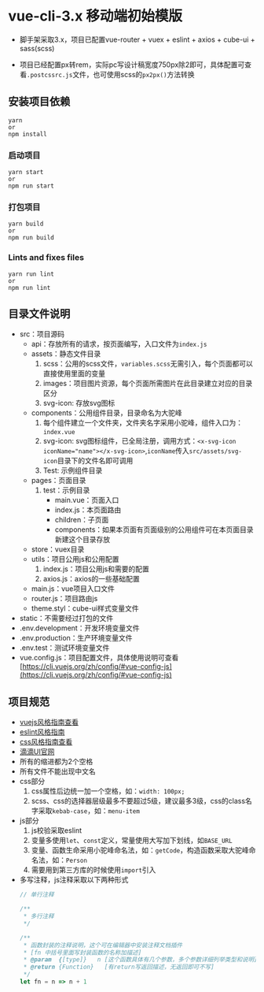 # vue-cli-3.x 移动端初始模版

* 脚手架采取3.x，项目已配置vue-router + vuex + eslint + axios + cube-ui + sass(scss)

* 项目已经配置px转rem，实际pc写设计稿宽度750px除2即可，具体配置可查看`.postcssrc.js`文件，也可使用scss的`px2px()`方法转换

## 安装项目依赖
```
yarn
or
npm install
```

### 启动项目
```
yarn start
or
npm run start
```

### 打包项目
```
yarn build
or
npm run build
```

### Lints and fixes files
```
yarn run lint
or
npm run lint
```

## 目录文件说明
* src：项目源码
   - api：存放所有的请求，按页面编写，入口文件为`index.js`
   - assets：静态文件目录
      1. scss：公用的scss文件，`variables.scss`无需引入，每个页面都可以直接使用里面的变量
      1. images：项目图片资源，每个页面所需图片在此目录建立对应的目录区分
      1. svg-icon: 存放svg图标
   - components：公用组件目录，目录命名为大驼峰
      1. 每个组件建立一个文件夹，文件夹名字采用小驼峰，组件入口为：`index.vue`
      1. svg-icon: svg图标组件，已全局注册，调用方式：`<x-svg-icon iconName="name"></x-svg-icon>`,`iconName`传入`src/assets/svg-icon`目录下的文件名即可调用
      1. Test: 示例组件目录
   - pages：页面目录
      1. test：示例目录
         - main.vue：页面入口
         - index.js：本页面路由
         - children：子页面
         - components：如果本页面有页面级别的公用组件可在本页面目录新建这个目录存放
   - store：vuex目录
   - utils：项目公用js和公用配置
      1. index.js：项目公用js和需要的配置
      1. axios.js：axios的一些基础配置
   - main.js：vue项目入口文件
   - router.js：项目路由js
   - theme.styl：cube-ui样式变量文件
* static：不需要经过打包的文件
* .env.development：开发环境变量文件
* .env.production：生产环境变量文件
* .env.test：测试环境变量文件
* vue.config.js：项目配置文件，具体使用说明可查看[https://cli.vuejs.org/zh/config/#vue-config-js](https://cli.vuejs.org/zh/config/#vue-config-js)

## 项目规范
* [vuejs风格指南查看](https://cn.vuejs.org/v2/style-guide/)
* [eslint风格指南](https://github.com/standard/standard/blob/master/docs/RULES-zhcn.md)
* [css风格指南查看](https://codeguide.bootcss.com/#css)
* [滴滴UI官网](https://didi.github.io/cube-ui/#/zh-CN/docs/introduction)
* 所有的缩进都为2个空格
* 所有文件不能出现中文名
* css部分
  1. css属性后边统一加一个空格，如：`width: 100px;`
  1. scss、css的选择器层级最多不要超过5级，建议最多3级，css的class名字采取`kebab-case`，如：`menu-item`
* js部分
  1. js校验采取eslint
  1. 变量多使用`let`、`const`定义，常量使用大写加下划线，如`BASE_URL`
  1. 变量、函数生命采用小驼峰命名法，如：`getCode`，构造函数采取大驼峰命名法，如：`Person`
  1. 需要用到第三方库的时候使用`import`引入
* 多写注释，js注释采取以下两种形式
     ```js
     // 单行注释

     /**
      * 多行注释
      */

     /**
      * 函数封装的注释说明，这个可在编辑器中安装注释文档插件
      * [fn 中括号里面写封装函数的名称加描述]
      * @param  {[type]}   n [这个函数具体有几个参数，多个参数详细列举类型和说明]
      * @return {Function}   [有return写返回描述，无返回即可不写]
      */
     let fn = n => n + 1
     ```
